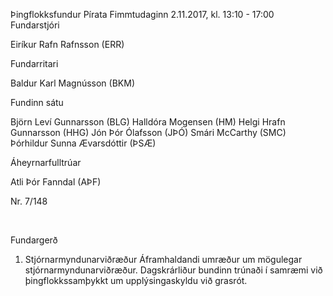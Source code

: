 Þingflokksfundur Pírata
Fimmtudaginn 2.11.2017, kl. 13:10 - 17:00
Fundarstjóri

Eiríkur Rafn Rafnsson (ERR)

Fundarritari

Baldur Karl Magnússon (BKM)

Fundinn sátu

Björn Leví Gunnarsson (BLG)
Halldóra Mogensen (HM)
Helgi Hrafn Gunnarsson (HHG)
Jón Þór Ólafsson (JÞÓ)
Smári McCarthy (SMC)
Þórhildur Sunna Ævarsdóttir (ÞSÆ)

Áheyrnarfulltrúar

Atli Þór Fanndal (AÞF)

Nr. 7/148

 
 
 

Fundargerð 
 
 
1. Stjórnarmyndunarviðræður
Áframhaldandi umræður um mögulegar stjórnarmyndunarviðræður. Dagskrárliður bundinn
trúnaði í samræmi við þingflokkssamþykkt um upplýsingaskyldu við grasrót.

 
 
 

